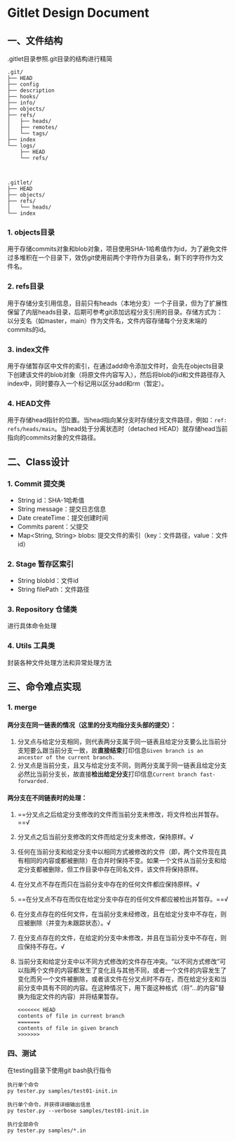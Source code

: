 # Gitlet Design Document

## 一、文件结构

.gitlet目录参照.git目录的结构进行精简

```
.git/
├── HEAD
├── config
├── description
├── hooks/
├── info/
├── objects/
├── refs/
│   ├── heads/
│   ├── remotes/
│   └── tags/
├── index
└── logs/
    ├── HEAD
    └── refs/
    
    
    
.gitlet/
├── HEAD
├── objects/
├── refs/
│   └── heads/
└── index

```

### 1. objects目录

用于存储commits对象和blob对象，项目使用SHA-1哈希值作为id，为了避免文件过多堆积在一个目录下，效仿git使用前两个字符作为目录名，剩下的字符作为文件名。

### 2. refs目录

用于存储分支引用信息，目前只有heads（本地分支）一个子目录，但为了扩展性保留了内层heads目录，后期可参考git添加远程分支引用的目录。存储方式为：以分支名（如master，main）作为文件名，文件内容存储每个分支末端的commits的id。

### 3. index文件

用于存储暂存区中文件的索引，在通过add命令添加文件时，会先在objects目录下创建该文件的blob对象（将原文件内容写入），然后将blob的id和文件路径存入index中，同时要存入一个标记用以区分add和rm（暂定）。

### 4. HEAD文件

用于存储head指针的位置。当head指向某分支时存储分支文件路径，例如：`ref: refs/heads/main`。当head处于分离状态时（detached HEAD）就存储head当前指向的commits对象的文件路径。



## 二、Class设计

### 1. Commit	提交类

- String id：SHA-1哈希值
- String message：提交日志信息
- Date createTime：提交创建时间
- Commits parent：父提交
- Map<String, String> blobs: 提交文件的索引（key：文件路径，value：文件id）

### 2. Stage	暂存区索引

- String blobId：文件id
- String filePath：文件路径

### 3. Repository 仓储类

进行具体命令处理

### 4. Utils 工具类

封装各种文件处理方法和异常处理方法



## 三、命令难点实现

### 1. merge

#### 两分支在同一链表的情况（这里的分支均指分支头部的提交）：

1. 分叉点与给定分支相同，则代表两分支属于同一链表且给定分支要么比当前分支短要么跟当前分支一致，故**直接结束**打印信息`Given branch is an ancestor of the current branch.`
2. 分叉点是当前分支，且又与给定分支不同，则两分支属于同一链表且给定分支必然比当前分支长，故直接**检出给定分支**打印信息`Current branch fast-forwarded.`

#### 两分支在不同链表时的处理：

1. ==分叉点之后给定分支修改的文件而当前分支未修改，将文件检出并暂存。==√

2. 分叉点之后当前分支修改的文件而给定分支未修改，保持原样。√

3. 任何在当前分支和给定分支中以相同方式被修改的文件（即，两个文件现在具有相同的内容或都被删除）在合并时保持不变。如果一个文件从当前分支和给定分支都被删除，但工作目录中存在同名文件，该文件将保持原样。

4. 在分叉点不存在而只在当前分支中存在的任何文件都应保持原样。√

5. ==在分叉点不存在而仅在给定分支中存在的任何文件都应被检出并暂存。==√

6. 在分支点存在的任何文件，在当前分支未经修改，且在给定分支中不存在，则应被删除（并变为未跟踪状态）。√

7. 在分支点存在的文件，在给定的分支中未修改，并且在当前分支中不存在，则应保持不存在。√

8. 当前分支和给定分支中以不同方式修改的文件存在冲突。“以不同方式修改”可以指两个文件的内容都发生了变化且与其他不同，或者一个文件的内容发生了变化而另一个文件被删除，或者该文件在分叉点时不存在，而在给定分支和当前分支中具有不同的内容。在这种情况下，用下面这种格式（将“...的内容”替换为指定文件的内容）并将结果暂存。

   ```
   <<<<<<< HEAD
   contents of file in current branch
   =======
   contents of file in given branch
   >>>>>>>
   ```






### 四、测试

在testing目录下使用git bash执行指令

```
执行单个命令
py tester.py samples/test01-init.in

执行单个命令，并获得详细输出信息
py tester.py --verbose samples/test01-init.in

执行全部命令
py tester.py samples/*.in
```





